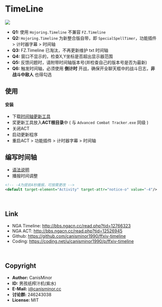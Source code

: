# TimeLine

![](http://qn.canisminor.cc/2017-11-17-timeline.png)

- **Q1:** 使用 `Hojoring.Timeline` 不兼容 `FZ.Timeline`
- **Q2:** `Hojoring.Timeline` 为新整合版自带，即 `SpecialSpellTimer`，功能插件 > 计时器字幕 > 时间轴
- **Q3:**  FZ.Timeline 已淘汰，不再更新维护 txt 时间轴
- **Q4:** 窗口不显示的，检查X,Y坐标是否超出显示器范围
- **Q5:** 反馈问题时，请附带时间轴版本号(并检查自己的版本号是否为最新)
- **Q6:** 触发时间轴，必须使用 **倒计时** 开战，确保开全聊天框中的战斗日志，**非战斗中敌人** 也得勾选

## 使用

#### 安装

- 下载[时间轴更新工具](https://github.com/canisminor1990/ffxiv-timeline/raw/master/tools/updater.zip)
- 奖更新工具放入**ACT根目录**中 ( 与 `Advanced Combat Tracker.exe` 同级 )
- 关闭ACT
- 启动更新程序
- 重启ACT > 功能插件 > 计时器字幕 > 时间轴

## 编写时间轴

- [语法说明](doc.md)
- 播报时间调整

```xml
<!-- -4为提前4秒播报，可按需更改 -->
<default target-element="Activity" target-attr="notice-o" value="-4"/>
```

<br />

## Link

- NGA Timeline: <http://bbs.ngacn.cc/read.php?tid=12766323>
- NGA ACT: <http://bbs.ngacn.cc/read.php?tid=12526945>
- Github: <https://github.com/canisminor1990/ffxiv-timeline>
- Coding: <https://coding.net/u/canisminor1990/p/ffxiv-timeline>

<br />

## Copyright

- **Author:** CanisMinor
- **ID:** 男孩纸榨汁机(紫水)
- **E-Mail:** <i@canisminor.cc>
- **讨论群:** 246243038
- **License:** MIT